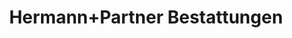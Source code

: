 ---
title: "Hermann+Partner Bestattungen"
url: /weinstadt/hermann-partner-bestattungen/
shop: Bestattungen
---